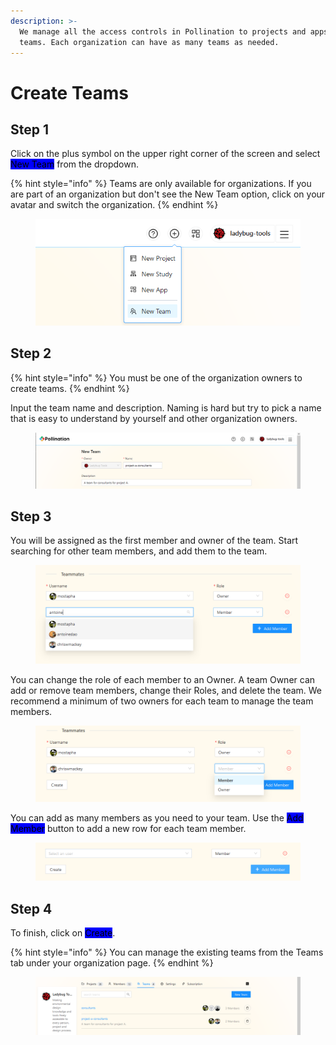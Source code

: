 ```yaml
---
description: >-
  We manage all the access controls in Pollination to projects and apps using
  teams. Each organization can have as many teams as needed.
---
```


# Create Teams

## Step 1

Click on the plus symbol on the upper right corner of the screen and select <mark style="background-color:blue;">New Team</mark> from the dropdown.

{% hint style="info" %}
Teams are only available for organizations. If you are part of an organization but don't see the New Team option, click on your avatar and switch the organization.
{% endhint %}

<figure><img src="../../.gitbook/assets/image (10) (1) (1).png" alt=""><figcaption></figcaption></figure>

## Step 2

{% hint style="info" %}
You must be one of the organization owners to create teams.
{% endhint %}

Input the team name and description. Naming is hard but try to pick a name that is easy to understand by yourself and other organization owners.

<figure><img src="../../.gitbook/assets/image (11) (1) (1).png" alt=""><figcaption></figcaption></figure>

## Step 3

You will be assigned as the first member and owner of the team. Start searching for other team members, and add them to the team.

<figure><img src="../../.gitbook/assets/image (12) (1).png" alt=""><figcaption></figcaption></figure>

You can change the role of each member to an Owner. A team Owner can add or remove team members, change their Roles, and delete the team. We recommend a minimum of two owners for each team to manage the team members.

<figure><img src="../../.gitbook/assets/image (13) (1).png" alt=""><figcaption></figcaption></figure>

You can add as many members as you need to your team. Use the <mark style="background-color:blue;">Add Member</mark> button to add a new row for each team member.

<figure><img src="../../.gitbook/assets/image (14) (1).png" alt=""><figcaption></figcaption></figure>

## Step 4

To finish, click on <mark style="background-color:blue;">Create</mark>.

{% hint style="info" %}
You can manage the existing teams from the Teams tab under your organization page.
{% endhint %}

<figure><img src="../../.gitbook/assets/image (16).png" alt=""><figcaption></figcaption></figure>
